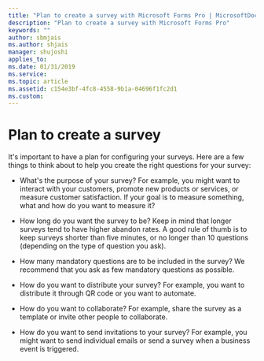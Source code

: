 ```yaml
---
title: "Plan to create a survey with Microsoft Forms Pro | MicrosoftDocs"
description: "Plan to create a survey with Microsoft Forms Pro"
keywords: ""
author: sbmjais
ms.author: shjais
manager: shujoshi
applies_to: 
ms.date: 01/31/2019
ms.service: 
ms.topic: article
ms.assetid: c154e3bf-4fc8-4558-9b1a-04696f1fc2d1
ms.custom: 
---
```

# Plan to create a survey

It's important to have a plan for configuring your surveys. Here are a few things to think about to help you create the right questions for your survey:

-   What's the purpose of your survey? For example, you might want to interact with your customers, promote new products or services, or measure customer satisfaction. If your goal is to measure something, what and how do you want to measure it?

-   How long do you want the survey to be? Keep in mind that longer surveys tend to have higher abandon rates. A good rule of thumb is to keep surveys shorter than five minutes, or no longer than 10 questions (depending on the type of question you ask).

-   How many mandatory questions are to be included in the survey? We recommend that you ask as few mandatory questions as possible.

-   How do you want to distribute your survey? For example, you want to distribute it through QR code or you want to automate.

-   How do you want to collaborate? For example, share the survey as a template or invite other people to collaborate.

-   How do you want to send invitations to your survey? For example, you might want to send individual emails or send a survey when a business event is triggered.

